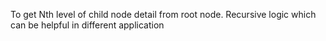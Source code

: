 To get Nth level of child node detail from root node.
Recursive logic which can be helpful in different application
